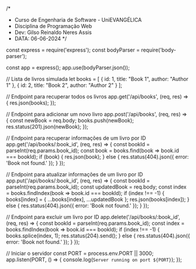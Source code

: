 
/*
* Curso de Engenharia de Software - UniEVANGÉLICA 
* Disciplina de Programação Web 
* Dev: Gilso Reinaldo Neres Assis
* DATA: 06-06-2024
*/ 

const express = require('express');
const bodyParser = require('body-parser');

const app = express();
app.use(bodyParser.json());

// Lista de livros simulada
let books = [
    { id: 1, title: "Book 1", author: "Author 1" },
    { id: 2, title: "Book 2", author: "Author 2" }
];

// Endpoint para recuperar todos os livros
app.get('/api/books', (req, res) => {
    res.json(books);
});

// Endpoint para adicionar um novo livro
app.post('/api/books', (req, res) => {
    const newBook = req.body;
    books.push(newBook);
    res.status(201).json(newBook);
});

// Endpoint para recuperar informações de um livro por ID
app.get('/api/books/:book_id', (req, res) => {
    const bookId = parseInt(req.params.book_id);
    const book = books.find(book => book.id === bookId);
    if (book) {
        res.json(book);
    } else {
        res.status(404).json({ error: 'Book not found.' });
    }
});

// Endpoint para atualizar informações de um livro por ID
app.put('/api/books/:book_id', (req, res) => {
    const bookId = parseInt(req.params.book_id);
    const updatedBook = req.body;
    const index = books.findIndex(book => book.id === bookId);
    if (index !== -1) {
        books[index] = { ...books[index], ...updatedBook };
        res.json(books[index]);
    } else {
        res.status(404).json({ error: 'Book not found.' });
    }
});

// Endpoint para excluir um livro por ID
app.delete('/api/books/:book_id', (req, res) => {
    const bookId = parseInt(req.params.book_id);
    const index = books.findIndex(book => book.id === bookId);
    if (index !== -1) {
        books.splice(index, 1);
        res.status(204).send();
    } else {
        res.status(404).json({ error: 'Book not found.' });
    }
});

// Iniciar o servidor
const PORT = process.env.PORT || 3000;
app.listen(PORT, () => {
    console.log(`Server running on port ${PORT}`);
});
